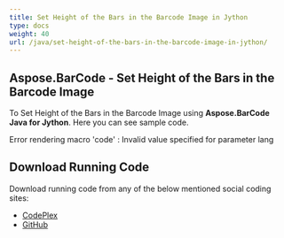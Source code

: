 ```yaml
---
title: Set Height of the Bars in the Barcode Image in Jython
type: docs
weight: 40
url: /java/set-height-of-the-bars-in-the-barcode-image-in-jython/
---
```


## **Aspose.BarCode - Set Height of the Bars in the Barcode Image**
To Set Height of the Bars in the Barcode Image using **Aspose.BarCode Java for Jython**. Here you can see sample code.

Error rendering macro 'code' : Invalid value specified for parameter lang
## **Download Running Code**
Download running code from any of the below mentioned social coding sites:

- [CodePlex](https://asposebarcodejavajython.codeplex.com/releases/view/621083)
- [GitHub](https://github.com/aspose-barcode/Aspose.BarCode-for-Java/releases/tag/Aspose.Barcode_Java_for_Jython-v1.0)
